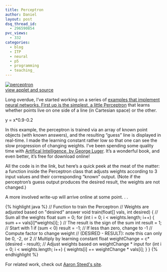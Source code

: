 ```yaml
---
title: Perceptron
author: Daniel
layout: post
dsq_thread_id:
  - 296590854
pvc_views:
  - 332
categories:
  - blog
  - ITP
  - neural
  - p5
  - programming
  - teaching_
---
```

<p><a href="http://shiffman.net/itp/classes/nature/week10_s06/perceptron/"><img id="image145" src="http://shiffman.net/wp-content/uploads/2006/11/perceptron.jpg" alt="perceptron" /></a><br />
<a href="http://shiffman.net/itp/classes/nature/week10_s06/perceptron/">view applet and source</a></p>
<p>Long overdue, I&#8217;ve started working on a series of <a href="http://www.processing.org"Processing</a> examples that implement neural networks.  First up is the simplest, a little </a><a href="http://en.wikipedia.org/wiki/Perceptron">Perceptron</a> that learns whether points live on one side of a line (in Cartesian space) or the other.</p>
<p>y = x*0.9-0.2</p>
<p>In this example, the perceptron is trained via an array of known point objects (with known answers), and the resulting &#8220;guess&#8221; line is displayed in real-time.  I made the learning constant rather low so that one can see the slow progression of changing weights.  I&#8217;ve been spending some quality time with <a href="http://www.cs.unm.edu/~luger/index.html">Artifical Intelligence, by George Luger</a>.  It&#8217;s a wonderful book, and even better, it&#8217;s free for download online!</p>
<p>All the code is in the link, but here&#8217;s a quick peek at the meat of the matter: a function inside the Perceptron class that adjusts weights according to 3 input values and their corresponding &#8220;known&#8221; output.  (Note if the perceptron&#8217;s guess output produces the desired result, the weights are not changed.)</p>
<p>A more involved write-up will arrive online at some point. . . </p>
{% highlight java %}
// Function to train the Perceptron
// Weights are adjusted based on "desired" answer
void train(float[] vals, int desired) {
  // Sum all the weights
  float sum = 0;
  for (int i = 0; i < weights.length; i++) {
    sum += vals[i]*weights[i];
  }
  // The result is the sign of the sum
  int result = 1;  // Start with 1
  if (sum < 0) result = -1; // If less than zero, change to -1
  // Compute factor to change weight
  // (DESIRED - RESULT): note this can only be 0, -2, or 2
  // Multiply by learning constant
  float weightChange = c*(desired - result);
  // Adjust weights based on weightChange * input
  for (int i = 0; i < weights.length; i++) {
    weights[i] += weightChange * vals[i];         
  }
}
{% endhighlight %}
<p>For related work, check out <a href="http://www.robotacid.com/PBeta/AILibrary/">Aaron Steed's site</a>.</p>
